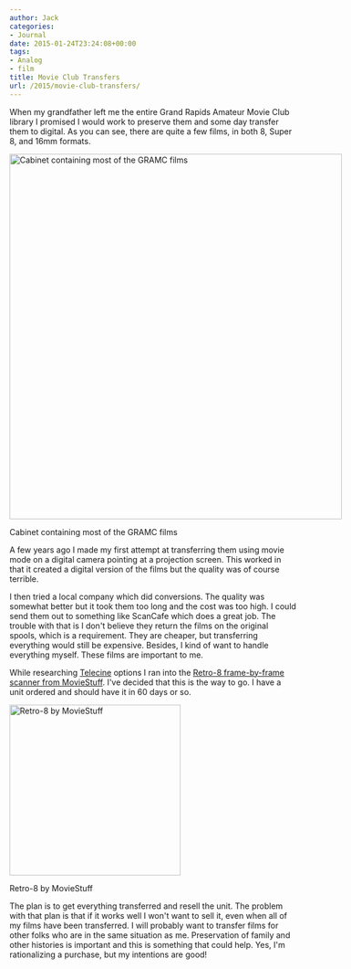 ```yaml
---
author: Jack
categories:
- Journal
date: 2015-01-24T23:24:08+00:00
tags:
- Analog
- film
title: Movie Club Transfers
url: /2015/movie-club-transfers/
---
```


When my grandfather left me the entire Grand Rapids Amateur Movie Club library I promised I would work to preserve them and some day transfer them to digital. As you can see, there are quite a few films, in both 8, Super 8, and 16mm formats.

<div id="attachment_4226" style="width: 593px" class="wp-caption alignnone">
  <a href="/wp-content/uploads/2015/02/movie-club-cabinet.jpg"><img class="size-full wp-image-4226" src="/wp-content/uploads/2015/02/movie-club-cabinet.jpg" alt="Cabinet containing most of the GRAMC films" width="583" height="640" srcset="/wp-content/uploads/2015/02/movie-club-cabinet.jpg 583w, /wp-content/uploads/2015/02/movie-club-cabinet-273x300.jpg 273w" sizes="(max-width: 583px) 100vw, 583px" /></a>
  
  <p class="wp-caption-text">
    Cabinet containing most of the GRAMC films
  </p>
</div>

A few years ago I made my first attempt at transferring them using movie mode on a digital camera pointing at a projection screen. This worked in that it created a digital version of the films but the quality was of course terrible.

I then tried a local company which did conversions. The quality was somewhat better but it took them too long and the cost was too high. I could send them out to something like ScanCafe which does a great job. The trouble with that is I don't believe they return the films on the original spools, which is a requirement. They are cheaper, but transferring everything would still be expensive. Besides, I kind of want to handle everything myself. These films are important to me.

While researching [Telecine][1] options I ran into the [Retro-8 frame-by-frame scanner from MovieStuff][2]. I've decided that this is the way to go. I have a unit ordered and should have it in 60 days or so.

<div id="attachment_4227" style="width: 310px" class="wp-caption alignnone">
  <a href="/wp-content/uploads/2015/02/moviestuffretro-8.png"><img class="size-full wp-image-4227" src="/wp-content/uploads/2015/02/moviestuffretro-8.png" alt="Retro-8 by MovieStuff" width="300" height="299" srcset="/wp-content/uploads/2015/02/moviestuffretro-8.png 300w, /wp-content/uploads/2015/02/moviestuffretro-8-150x150.png 150w" sizes="(max-width: 300px) 100vw, 300px" /></a>
  
  <p class="wp-caption-text">
    Retro-8 by MovieStuff
  </p>
</div>

The plan is to get everything transferred and resell the unit. The problem with that plan is that if it works well I won't want to sell it, even when all of my films have been transferred. I will probably want to transfer films for other folks who are in the same situation as me. Preservation of family and other histories is important and this is something that could help. Yes, I'm rationalizing a purchase, but my intentions are good!

 [1]: http://en.wikipedia.org/wiki/Telecine
 [2]: http://www.moviestuff.tv/moviestuff_home.html